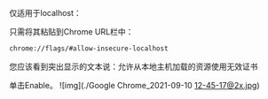 仅适用于localhost：

只需将其粘贴到Chrome URL栏中：
```sh
chrome://flags/#allow-insecure-localhost
```

您应该看到突出显示的文本说：允许从本地主机加载的资源使用无效证书

单击Enable。
![img](./Google Chrome_2021-09-10 12-45-17@2x.jpg)


